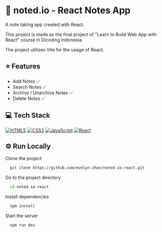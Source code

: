 # 📝 noted.io - React Notes App

A note taking app created with React.

This project is made as the final project of "Learn to Build Web App with React" course in Dicoding Indonesia.

The project utilizes Vite for the usage of React.

## ⭐ Features

- Add Notes ✅
- Search Notes ✅
- Archive / Unarchive Notes ✅
- Delete Notes ✅

## 💻 Tech Stack

[![HTML5](https://img.shields.io/badge/-HTML5-black?style=for-the-badge&logo=html5)](https://github.com/evelyn-zhan?tab=repositories&language=html)
[![CSS3](https://img.shields.io/badge/-CSS3-black?style=for-the-badge&logo=css3&logoColor=blue)](https://github.com/evelyn-zhan?tab=repositories&language=css)
[![JavaScript](https://img.shields.io/badge/-JavaScript-black?style=for-the-badge&logo=javascript)](https://github.com/evelyn-zhan?tab=repositories&language=javascript)
[![React](https://img.shields.io/badge/-ReactJS-black?style=for-the-badge&logo=react)](https://github.com/evelyn-zhan?tab=repositories&language=javascript)

## ⚙️ Run Locally

Clone the project

```bash
  git clone https://github.com/evelyn-zhan/noted-io-react.git
```

Go to the project directory

```bash
  cd noted-io-react
```

Install dependencies

```bash
  npm install
```

Start the server

```bash
  npm run dev
```
